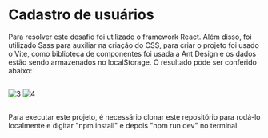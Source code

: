 # Cadastro de usuários

Para resolver este desafio foi utilizado o framework React. Além disso, foi utilizado Sass para auxiliar na criação do CSS, para criar o projeto foi usado o Vite, como biblioteca de componentes foi usada a Ant Design e os dados estão sendo armazenados no localStorage. O resultado pode ser conferido abaixo:
##
![3](https://user-images.githubusercontent.com/86975073/211674191-51330bbf-df9a-4f28-b1f4-b99a737a4739.JPG)
![4](https://user-images.githubusercontent.com/86975073/211674233-d03bb4b8-ec37-4e9b-ac2a-9d8ea2eaa913.JPG)

##
Para executar este projeto, é necessário clonar este repositório para rodá-lo localmente e digitar "npm install" e depois "npm run dev" no terminal.

